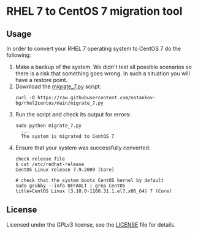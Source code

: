 # RHEL 7 to CentOS 7 migration tool

## Usage

In order to convert your RHEL 7 operating system to CentOS 7 do the following:

1. Make a backup of the system. We didn't test all possible scenarios so there
   is a risk that something goes wrong. In such a situation you will have a
   restore point.
2. Download the [migrate_7.py](migrate_7.py) script:
   ```shell
   curl -O https://raw.githubusercontent.com/nstankov-bg/rhel2centos/main/migrate_7.py
   ```
3. Run the script and check its output for errors:
   ```shell
   sudo python migrate_7.py
     ...
     The system is migrated to CentOS 7
   ```
4. Ensure that your system was successfully converted:
   ```shell
   check release file
   $ cat /etc/redhat-release
   CentOS Linux release 7.9.2009 (Core)

   # check that the system boots CentOS kernel by default
   sudo grubby --info DEFAULT | grep CentOS
   title=CentOS Linux (3.10.0-1160.31.1.el7.x86_64) 7 (Core)
   ```

## License

Licensed under the GPLv3 license, see the [LICENSE](LICENSE) file for details.
